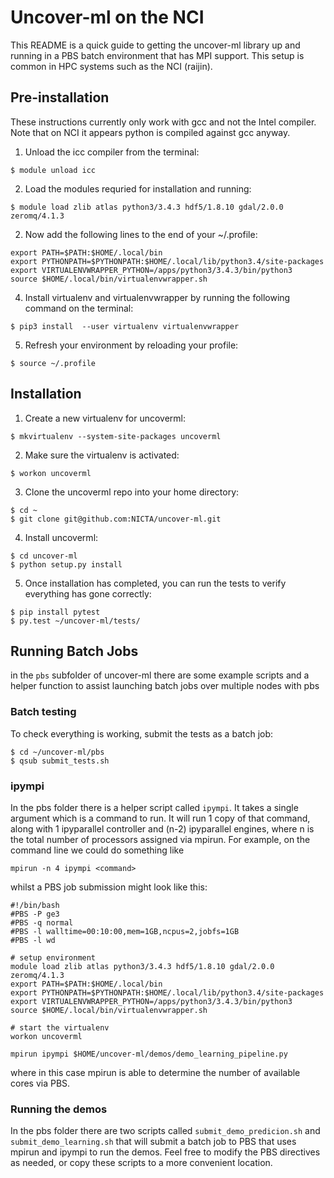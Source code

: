# Uncover-ml on the NCI

This README is a quick guide to getting the uncover-ml library up and running
in a PBS batch environment that has MPI support. This setup is common in
HPC systems such as the NCI (raijin).

## Pre-installation

These instructions currently only work with gcc and not the Intel compiler.
Note that on NCI it appears python is compiled against gcc anyway.

1. Unload the icc compiler from the terminal:
```
$ module unload icc
```
2. Load the modules requried for installation and running:
```
$ module load zlib atlas python3/3.4.3 hdf5/1.8.10 gdal/2.0.0 zeromq/4.1.3
```

2. Now add the following lines to the end of your ~/.profile:
```
export PATH=$PATH:$HOME/.local/bin
export PYTHONPATH=$PYTHONPATH:$HOME/.local/lib/python3.4/site-packages
export VIRTUALENVWRAPPER_PYTHON=/apps/python3/3.4.3/bin/python3                 
source $HOME/.local/bin/virtualenvwrapper.sh 
```

4. Install virtualenv and virtualenvwrapper by running the following command
on the terminal:
```
$ pip3 install  --user virtualenv virtualenvwrapper
```

5. Refresh your environment by reloading your profile:
```
$ source ~/.profile
```

## Installation

1. Create a new virtualenv for uncoverml:
```
$ mkvirtualenv --system-site-packages uncoverml
```

2. Make sure the virtualenv is activated:
```
$ workon uncoverml
```

3. Clone the uncoverml repo into your home directory:
```
$ cd ~
$ git clone git@github.com:NICTA/uncover-ml.git
```

4. Install uncoverml:
```
$ cd uncover-ml
$ python setup.py install
```

5. Once installation has completed, you can run the tests to verify everything
has gone correctly:
```
$ pip install pytest
$ py.test ~/uncover-ml/tests/
```

## Running Batch Jobs

in the `pbs` subfolder of uncover-ml there are some example scripts and a
helper function to assist launching batch jobs over multiple nodes with pbs

### Batch testing

To check everything is working, submit the tests as a batch job:
```
$ cd ~/uncover-ml/pbs
$ qsub submit_tests.sh
```

### ipympi

In the pbs folder there is a helper script called `ipympi`. It takes a single
argument which is a command to run. It will run 1 copy of that command,
along with 1 ipyparallel controller and (n-2) ipyparallel engines, where
n is the total number of processors assigned via mpirun. For example,
on the command line we could do something like
```
mpirun -n 4 ipympi <command>
```

whilst a PBS job submission might look like this:
```
#!/bin/bash
#PBS -P ge3
#PBS -q normal
#PBS -l walltime=00:10:00,mem=1GB,ncpus=2,jobfs=1GB
#PBS -l wd

# setup environment
module load zlib atlas python3/3.4.3 hdf5/1.8.10 gdal/2.0.0 zeromq/4.1.3
export PATH=$PATH:$HOME/.local/bin
export PYTHONPATH=$PYTHONPATH:$HOME/.local/lib/python3.4/site-packages
export VIRTUALENVWRAPPER_PYTHON=/apps/python3/3.4.3/bin/python3                 
source $HOME/.local/bin/virtualenvwrapper.sh 

# start the virtualenv
workon uncoverml

mpirun ipympi $HOME/uncover-ml/demos/demo_learning_pipeline.py
```
where in this case mpirun is able to determine the number of available
cores via PBS.

### Running the demos
In the pbs folder there are two scripts called  `submit_demo_predicion.sh`
and `submit_demo_learning.sh` that will submit a batch job to PBS that uses
mpirun and ipympi to run the demos. Feel free to modify the PBS directives
as needed, or copy these scripts to a more convenient location.









